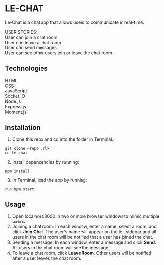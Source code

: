 # LE-CHAT

Le-Chat is a chat app that allows users to communicate in real-time. 

USER STORIES:  
User can join a chat room  
User can leave a chat room  
User can send messages  
User can see other users join or leave the chat room  

## Technologies

HTML  
CSS  
JavaScript  
Socket.IO  
Node.js  
Express.js  
Moment.js  

## Installation

1. Clone this repo and cd into the folder in Terminal.  

```  
git clone <repo url>  
cd le-chat 
```  

2. Install dependencies by running:
```  
npm install
```  

3. In Terminal, load the app by running:
```  
run npm start
```  

## Usage
1. Open localhost:3000 in two or more browser windows to mimic multiple users.  
2. Joining a chat room: In each window, enter a name, select a room, and click **Join Chat**. The user's name will appear on the left sidebar and all users in the chat room will be notified that a user has joined the chat.    
3. Sending a message: In each window, enter a message and click **Send**. All users in the chat room will see the message.   
4. To leave a chat room, click **Leave Room**. Other users will be notified after a user leaves the chat room.  
